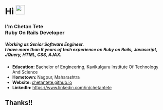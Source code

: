 # Hi <img src="https://raw.githubusercontent.com/MartinHeinz/MartinHeinz/master/wave.gif" width="30px">

<!-- Hi there! Feel free to make this your own but don't use my data. Attributions are welcomed --> 

<h3>I'm Chetan Tete <br>
    Ruby On Rails Developer
</h3>

<h5>Working as Senior Software Engineer. <br>
   I have more than 6 years of tech experience on Ruby on Rails, Javascript, JQuery, HTML, CSS, AJAX.
</h5>

<ul>
    <li><b>Education:</b> Bachelor of Engineering, Kavikulguru Institute Of Technology And Science </li>
    <li><b>Hometown: </b> Nagpur, Maharashtra</li>
    <li><b>Website:  </b> <a href="chetantete.github.io/">chetantete.github.io</a></li>
    <li><b>LinkedIn:  </b> <a href="https://www.linkedin.com/in/chetantete/">https://www.linkedin.com/in/chetantete</a></li>
</ul>

<!-- Thanks for stopping by!! --> 

## Thanks!!
